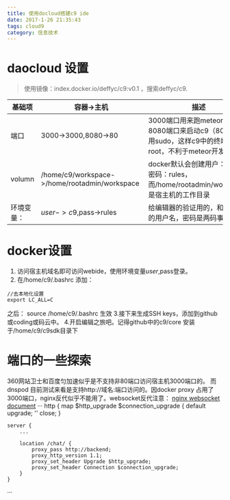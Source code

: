 ```yaml
---
title: 使用docloud搭建c9 ide 
date: 2017-1-26 21:35:43
tags: cloud9
category: 信息技术
---
```


# daocloud 设置
> 使用镜像：index.docker.io/deffyc/c9:v0.1 ，搜索deffyc/c9.

| 基础项  | 容器->主机                                        | 描述                                                                   |
|--------|-----------------------------------------------|----------------------------------------------------------------------|
| 端口     | 3000->3000,8080->80                           | 3000端口用来跑meteor应用，8080端口来启动c9（80端口得用sudo，这样c9中的终端就是root，不利于meteor开发） |
| volumn | /home/c9/workspace->/home/rootadmin/workspace | docker默认会创建用户：c9 ，密码：rules，而/home/rootadmin/workspace是宿主机的工作目录       |
| 环境变量：  | $user->c9,$pass->rules                        | 给编辑器的验证用的，和docker的用户名，密码是两码事。                                        |

# docker设置
1. 访问宿主机域名即可访问webide，使用环境变量$user,$pass登录。
2. 在/home/c9/.bashrc 添加：
```
//去本地化设置
export LC_ALL=C
```
之后： source /home/c9/.bashrc 生效
3.接下来生成SSH keys，添加到github或coding或码云中。
4.开启编辑之旅吧。记得github中的c9/core 安装于/home/c9/c9sdk目录下
# 端口的一些探索
360网站卫士和百度匀加速似乎是不支持非80端口访问宿主机3000端口的。
而 dnspod 目前测试来看是支持http://域名:端口访问的。因docker proxy 占用了3000端口，nginx反代似乎不能用了。websocket反代注意：
[nginx websocket document][1]
···
http {
    map $http_upgrade $connection_upgrade {
        default upgrade;
        ''      close;
    }

    server {
        ...

        location /chat/ {
            proxy_pass http://backend;
            proxy_http_version 1.1;
            proxy_set_header Upgrade $http_upgrade;
            proxy_set_header Connection $connection_upgrade;
        }
    }
···


  [1]: http://nginx.org/en/docs/http/websocket.html